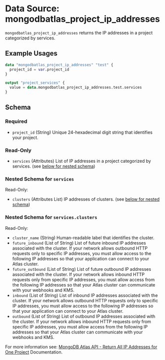 # Data Source: mongodbatlas_project_ip_addresses

`mongodbatlas_project_ip_addresses` returns the IP addresses in a project categorized by services.

## Example Usages
```terraform
data "mongodbatlas_project_ip_addresses" "test" {
  project_id = var.project_id
}

output "project_services" {
  value = data.mongodbatlas_project_ip_addresses.test.services
}
```

<!-- schema generated by tfplugindocs -->
## Schema

### Required

- `project_id` (String) Unique 24-hexadecimal digit string that identifies your project.

### Read-Only

- `services` (Attributes) List of IP addresses in a project categorized by services. (see [below for nested schema](#nestedatt--services))

<a id="nestedatt--services"></a>
### Nested Schema for `services`

Read-Only:

- `clusters` (Attributes List) IP addresses of clusters. (see [below for nested schema](#nestedatt--services--clusters))

<a id="nestedatt--services--clusters"></a>
### Nested Schema for `services.clusters`

Read-Only:

- `cluster_name` (String) Human-readable label that identifies the cluster.
- `future_inbound` (List of String) List of future inbound IP addresses associated with the cluster. If your network allows outbound HTTP requests only to specific IP addresses, you must allow access to the following IP addresses so that your application can connect to your Atlas cluster.
- `future_outbound` (List of String) List of future outbound IP addresses associated with the cluster. If your network allows inbound HTTP requests only from specific IP addresses, you must allow access from the following IP addresses so that your Atlas cluster can communicate with your webhooks and KMS.
- `inbound` (List of String) List of inbound IP addresses associated with the cluster. If your network allows outbound HTTP requests only to specific IP addresses, you must allow access to the following IP addresses so that your application can connect to your Atlas cluster.
- `outbound` (List of String) List of outbound IP addresses associated with the cluster. If your network allows inbound HTTP requests only from specific IP addresses, you must allow access from the following IP addresses so that your Atlas cluster can communicate with your webhooks and KMS.

For more information see: [MongoDB Atlas API - Return All IP Addresses for One Project](https://www.mongodb.com/docs/atlas/reference/api-resources-spec/v2/#tag/Projects/operation/returnAllIPAddresses) Documentation.
